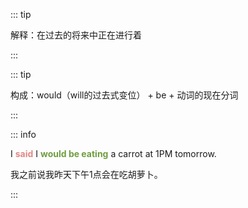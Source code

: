 ::: tip

解释：在过去的将来中正在进行着

:::


::: tip

构成：would（will的过去式变位） + be + 动词的现在分词

:::



::: info

I **<font color="#e38787">said</font>** I **<font color="#6f9d40">would be eating</font>** a carrot at 1PM tomorrow.

我之前说我昨天下午1点会在吃胡萝卜。

:::





